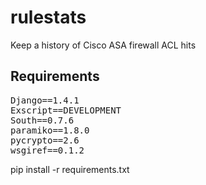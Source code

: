 rulestats
==========

Keep a history of Cisco ASA firewall ACL hits

Requirements
-----------------
<pre>
Django==1.4.1
Exscript==DEVELOPMENT
South==0.7.6
paramiko==1.8.0
pycrypto==2.6
wsgiref==0.1.2
</pre>

pip install -r requirements.txt